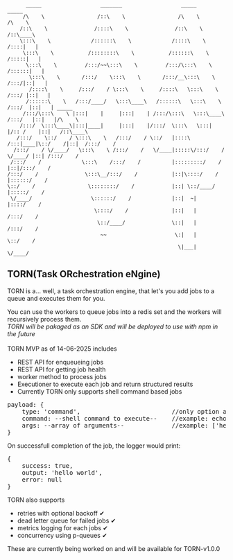 ```    
      _____                   _______                   _____                    _____          
     /\    \                 /::\    \                 /\    \                  /\    \         
    /::\    \               /::::\    \               /::\    \                /::\____\        
    \:::\    \             /::::::\    \             /::::\    \              /::::|   |        
     \:::\    \           /::::::::\    \           /::::::\    \            /:::::|   |        
      \:::\    \         /:::/~~\:::\    \         /:::/\:::\    \          /::::::|   |        
       \:::\    \       /:::/    \:::\    \       /:::/__\:::\    \        /:::/|::|   |        
       /::::\    \     /:::/    / \:::\    \     /::::\   \:::\    \      /:::/ |::|   |        
      /::::::\    \   /:::/____/   \:::\____\   /::::::\   \:::\    \    /:::/  |::|   | _____  
     /:::/\:::\    \ |:::|    |     |:::|    | /:::/\:::\   \:::\____\  /:::/   |::|   |/\    \ 
    /:::/  \:::\____\|:::|____|     |:::|    |/:::/  \:::\   \:::|    |/:: /    |::|   /::\____\
   /:::/    \::/    / \:::\    \   /:::/    / \::/   |::::\  /:::|____|\::/    /|::|  /:::/    /
  /:::/    / \/____/   \:::\    \ /:::/    /   \/____|:::::\/:::/    /  \/____/ |::| /:::/    / 
 /:::/    /             \:::\    /:::/    /          |:::::::::/    /           |::|/:::/    /  
/:::/    /               \:::\__/:::/    /           |::|\::::/    /            |::::::/    /   
\::/    /                 \::::::::/    /            |::| \::/____/             |:::::/    /    
 \/____/                   \::::::/    /             |::|  ~|                   |::::/    /     
                            \::::/    /              |::|   |                   /:::/    /      
                             \::/____/               \::|   |                  /:::/    /       
                              ~~                      \:|   |                  \::/    /        
                                                       \|___|                   \/____/         
```
## TORN(Task ORchestration eNgine)
TORN is a... well, a task orchestration engine, that let's you add jobs to a queue and executes them for you.

You can use the workers to queue jobs into a redis set and the workers will recursively process them.<br> 
*TORN will be pakaged as an SDK and will be deployed to use with npm in the future*<br><br>
TORN MVP as of 14-06-2025 includes
- REST API for enqueueing jobs
- REST API for getting job health
- worker method to process jobs
- Executioner to execute each job and return structured results
- Currently TORN only supports shell command based jobs 

<pre lang="markdown">payload: {
    type: 'command',                         //only option as of now
    command: --shell command to execute--    //example: echo
    args: --array of arguments--             //example: ['hello', 'world']
}</pre>

On successfull completion of the job, the logger would print:
<pre lang="markdown">
{   
    success: true,
    output: 'hello world',
    error: null
}
</pre>

TORN also supports 
- retries with optional backoff ✔
- dead letter queue for failed jobs ✔
- metrics logging for each jobs ✔
- concurrency using p-queues ✔

These are currently being worked on and will be available for TORN-v1.0.0


